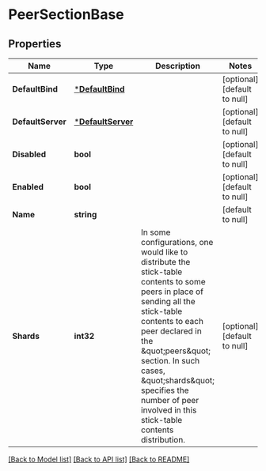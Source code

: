 # PeerSectionBase

## Properties
Name | Type | Description | Notes
------------ | ------------- | ------------- | -------------
**DefaultBind** | [***DefaultBind**](default_bind.md) |  | [optional] [default to null]
**DefaultServer** | [***DefaultServer**](default_server.md) |  | [optional] [default to null]
**Disabled** | **bool** |  | [optional] [default to null]
**Enabled** | **bool** |  | [optional] [default to null]
**Name** | **string** |  | [default to null]
**Shards** | **int32** | In some configurations, one would like to distribute the stick-table contents to some peers in place of sending all the stick-table contents to each peer declared in the \&quot;peers\&quot; section. In such cases, \&quot;shards\&quot; specifies the number of peer involved in this stick-table contents distribution. | [optional] [default to null]

[[Back to Model list]](../README.md#documentation-for-models) [[Back to API list]](../README.md#documentation-for-api-endpoints) [[Back to README]](../README.md)


